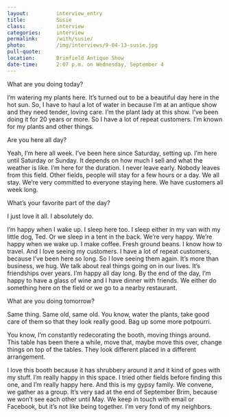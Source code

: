 ```yaml
---
layout:         interview_entry
title:          Susie
class:          interview
categories:     interview
permalink:      /with/susie/
photo:          /img/interviews/9-04-13-susie.jpg
pull-quote:
location:       Brimfield Antique Show
date-time:      2:07 p.m. on Wednesday, September 4
---
```

<p class="question">What are you doing today?</p>
<p>I’m watering my plants here. It’s turned out to be a beautiful day here in the hot sun. So, I have to haul a lot of water in because I’m at an antique show and they need tender, loving care. I’m the plant lady at this show. I’ve been doing it for 20 years or more. So I have a lot of repeat customers. I’m known for my plants and other things. </p>

<p class="question">Are you here all day?</p>

<p>Yeah, I’m here all week. I’ve been here since Saturday, setting up. I’m here until Saturday or Sunday. It depends on how much I sell and what the weather is like. I’m here for the duration. I never leave early. Nobody leaves from this field. Other fields, people will stay for a few hours or a day. We all stay. We’re very committed to everyone staying here. We have customers all week long.</p>


<p class="question">What’s your favorite part of the day?</p>

<p>I just love it all. I absolutely do.</p>

<p>I’m happy when I wake up. I sleep here too. I sleep either in my van with my little dog, Ted. Or we sleep in a tent in the back. We’re very happy. We’re happy when we wake up. I make coffee. Fresh ground beans. I know how to travel. And I love seeing my customers. I have a lot of repeat customers, because I’ve been here so long. So I love seeing them again. It’s more than business, we hug. We talk about real things going on in our lives. It’s friendships over years. I’m happy all day long. By the end of the day, I’m happy to have a glass of wine and I have dinner with friends. We either do something here on the field or we go to a nearby restaurant.</p>

<p class="question">What are you doing tomorrow?</p>

<p>Same thing. Same old, same old. You know, water the plants, take good care of them so that they look really good. Bag up some more potpourri. </p>

<p>You know, I’m constantly redecorating the booth, moving things around. This table has been there a while, move that, maybe move this over, change things on top of the tables. They look different placed in a different arrangement. </p>

<p>I love this booth because it has shrubbery around it and it kind of goes with my stuff. I’m really happy in this space. I tried other fields before finding this one, and I’m really happy here. And this is my gypsy family. We convene, we gather as a group. It’s very sad at the end of September Brim, because we won’t see each other until May. We keep in touch with email or Facebook, but it’s not like being together. I’m very fond of my neighbors. </p>